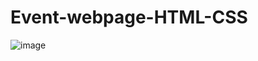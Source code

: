 # Event-webpage-HTML-CSS

![image](https://github.com/user-attachments/assets/5892e6a3-ef41-464a-b272-7c667af8817c)
